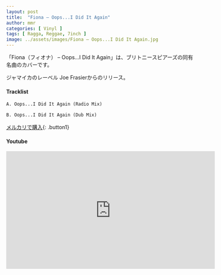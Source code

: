 ```yaml
---
layout: post
title:  "Fiona – Oops...I Did It Again"
author: mmr
categories: [ Vinyl ]
tags: [ Ragga, Reggae, 7inch ]
image: ../assets/images/Fiona – Oops...I Did It Again.jpg
---
```


「Fiona（フィオナ） – Oops...I Did It Again」は、ブリトニースピアーズの同有名曲のカバーです。

ジャマイカのレーベル Joe Frasierからのリリース。

#### Tracklist
```md
A. Oops...I Did It Again (Radio Mix)

B. Oops...I Did It Again (Dub Mix)
```

[メルカリで購入](https://jp.mercari.com/item/m36953561073?afid=6142608987){: .button1}

#### Youtube
<iframe width="560" height="315" src="https://www.youtube.com/embed/NqTkQt8XACI?si=QnU8XkiTcMcpxIGV" title="YouTube video player" frameborder="0" allow="accelerometer; autoplay; clipboard-write; encrypted-media; gyroscope; picture-in-picture; web-share" referrerpolicy="strict-origin-when-cross-origin" allowfullscreen></iframe>